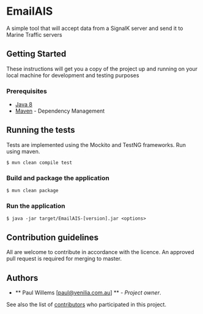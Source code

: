 # EmailAIS

A simple tool that will accept data from a SignalK server and send it to Marine Traffic servers

## Getting Started

These instructions will get you a copy of the project up and running on your local machine for development and testing purposes

### Prerequisites

- [Java 8](http://www.oracle.com/technetwork/java/javase/downloads/jdk8-downloads-2133151.html)
- [Maven](https://maven.apache.org/) - Dependency Management

## Running the tests

Tests are implemented using the Mockito and TestNG frameworks. Run using maven.

```
$ mvn clean compile test
```

### Build and package the application

```
$ mvn clean package
```

### Run the application

```
$ java -jar target/EmailAIS-[version].jar <options>
```

## Contribution guidelines
All are welcome to contribute in accordance with the licence. An approved pull request is required for merging to 
master.

## Authors

* ** Paul Willems [paul@venilia.com.au] ** - *Project owner*.

See also the list of [contributors](https://github.com/KvotheBloodless/EmailAIS/graphs/contributors) who 
participated in this project.
